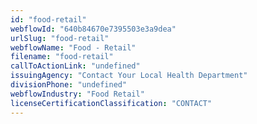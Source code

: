 ```yaml
---
id: "food-retail"
webflowId: "640b84670e7395503e3a9dea"
urlSlug: "food-retail"
webflowName: "Food - Retail"
filename: "food-retail"
callToActionLink: "undefined"
issuingAgency: "Contact Your Local Health Department"
divisionPhone: "undefined"
webflowIndustry: "Food Retail"
licenseCertificationClassification: "CONTACT"
---
```

